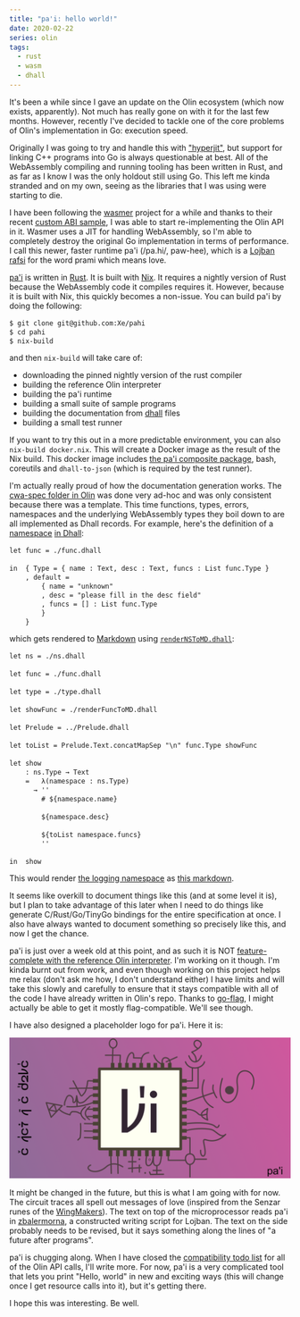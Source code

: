 ```yaml
---
title: "pa'i: hello world!"
date: 2020-02-22
series: olin
tags:
  - rust
  - wasm
  - dhall
---
```


It's been a while since I gave an update on the Olin ecosystem (which now
exists, apparently). Not much has really gone on with it for the last few
months. However, recently I've decided to tackle one of the core problems of
Olin's implementation in Go: execution speed.

Originally I was going to try and handle this with
["hyperjit"](https://innative.dev), but support for linking C++ programs into Go
is always questionable at best. All of the WebAssembly compiling and
running tooling has been written in Rust, and as far as I know I was the only
holdout still using Go. This left me kinda stranded and on my own, seeing as the
libraries that I was using were starting to die.

I have been following the [wasmer][wasmer] project for a while and thanks to
their recent [custom ABI sample][wasmercustomabisample], I was able to start
re-implementing the Olin API in it. Wasmer uses a JIT for handling WebAssembly,
so I'm able to completely destroy the original Go implementation in terms of
performance. I call this newer, faster runtime pa'i (/pa.hi/, paw-hee), which
is a [Lojban][lojban] [rafsi][rafsi] for the word prami which means love.

[wasmer]: https://wasmer.io
[wasmercustomabisample]: https://github.com/wasmerio/wasmer-rust-customabi-example
[lojban]: https://mw.lojban.org/papri/Lojban
[rafsi]: http://lojban.org/publications/cll/cll_v1.1_xhtml-section-chunks/section-rafsi.html

[pa'i][pahi] is written in [Rust][rust]. It is built with [Nix][nix]. It
requires a nightly version of Rust because the WebAssembly code it compiles
requires it. However, because it is built with Nix, this quickly becomes a
non-issue. You can build pa'i by doing the following:

[pahi]: https://github.com/Xe/pahi
[rust]: https://www.rust-lang.org
[nix]: https://nixos.org/nix/

```console
$ git clone git@github.com:Xe/pahi
$ cd pahi
$ nix-build
```

and then `nix-build` will take care of:

- downloading the pinned nightly version of the rust compiler
- building the reference Olin interpreter
- building the pa'i runtime
- building a small suite of sample programs
- building the documentation from [dhall][dhall] files
- building a small test runner

[dhall]: https://dhall-lang.org

If you want to try this out in a more predictable environment, you can also
`nix-build docker.nix`. This will create a Docker image as the result of the Nix
build. This docker image includes [the pa'i composite package][pahidefaultnix],
bash, coreutils and `dhall-to-json` (which is required by the test runner).

[pahidefaultnix]: https://github.com/Xe/pahi/blob/master/default.nix

I'm actually really proud of how the documentation generation works. The
[cwa-spec folder in Olin][cwaspecolin] was done very ad-hoc and was only
consistent because there was a template. This time functions, types, errors,
namespaces and the underlying WebAssembly types they boil down to are all
implemented as Dhall records. For example, here's the definition of a
[namespace][cwans] [in Dhall][nsdhall]:

[cwaspecolin]: https://github.com/Xe/olin/tree/master/docs/cwa-spec
[cwans]: https://github.com/Xe/pahi/tree/master/olin-spec#namespaces
[nsdhall]: https://github.com/Xe/pahi/blob/5ea1184c09df4e657524f9d5e77941cda5560d9a/olin-spec/types/ns.dhall

```
let func = ./func.dhall

in  { Type = { name : Text, desc : Text, funcs : List func.Type }
    , default =
        { name = "unknown"
        , desc = "please fill in the desc field"
        , funcs = [] : List func.Type
        }
    }
```

which gets rendered to [Markdown][markdown] using
[`renderNSToMD.dhall`][shownsasmd]:

[markdown]: https://github.github.com/gfm/
[shownsasmd]: https://github.com/Xe/pahi/blob/5ea1184c09df4e657524f9d5e77941cda5560d9a/olin-spec/types/renderNSToMD.dhall

```
let ns = ./ns.dhall

let func = ./func.dhall

let type = ./type.dhall

let showFunc = ./renderFuncToMD.dhall

let Prelude = ../Prelude.dhall

let toList = Prelude.Text.concatMapSep "\n" func.Type showFunc

let show
    : ns.Type → Text
    =   λ(namespace : ns.Type)
      → ''
        # ${namespace.name}

        ${namespace.desc}

        ${toList namespace.funcs}
        ''

in  show
```

This would render [the logging namespace][logns] as [this markdown][lognsmd].

[logns]: https://github.com/Xe/pahi/blob/5ea1184c09df4e657524f9d5e77941cda5560d9a/olin-spec/ns/log.dhall
[lognsmd]: https://github.com/Xe/pahi/blob/5ea1184c09df4e657524f9d5e77941cda5560d9a/olin-spec/ns/log.md

It seems like overkill to document things like this (and at some level it is),
but I plan to take advantage of this later when I need to do things like
generate C/Rust/Go/TinyGo bindings for the entire specification at once. I also
have always wanted to document something so precisely like this, and now I get
the chance.

pa'i is just over a week old at this point, and as such it is NOT
[feature-complete with the reference Olin interpreter][compattodo]. I'm working
on it though. I'm kinda burnt out from work, and even though working on this
project helps me relax (don't ask me how, I don't understand either) I have
limits and will take this slowly and carefully to ensure that it stays
compatible with all of the code I have already written in Olin's repo. Thanks to
[go-flag][goflags], I might actually be able to get it mostly flag-compatible.
We'll see though.

[compattodo]: https://github.com/Xe/pahi/issues/1
[goflags]: https://crates.io/crates/go-flag

I have also designed a placeholder logo for pa'i. Here it is:

![the logo for pa'i](/static/blog/pahi-logo.png)

It might be changed in the future, but this is what I am going with for now. The
circuit traces all spell out messages of love (inspired from the Senzar runes of
the [WingMakers][wingmakers]). The text on top of the microprocessor reads pa'i
in [zbalermorna][zbalermorna], a constructed writing script for Lojban. The text
on the side probably needs to be revised, but it says something along the lines
of "a future after programs".

[wingmakers]: https://www.wingmakers.us/wingmakersorig/wingmakers/ancient_arrow_project.shtml
[zbalermorna]: https://mw.lojban.org/images/b/b3/ZLM4_Writeup_v2.pdf

pa'i is chugging along. When I have closed the [compatibility todo
list][compattodo] for all of the Olin API calls, I'll write more. For now, pa'i
is a very complicated tool that lets you print "Hello, world" in new and
exciting ways (this will change once I get resource calls into it), but it's
getting there.

I hope this was interesting. Be well.
